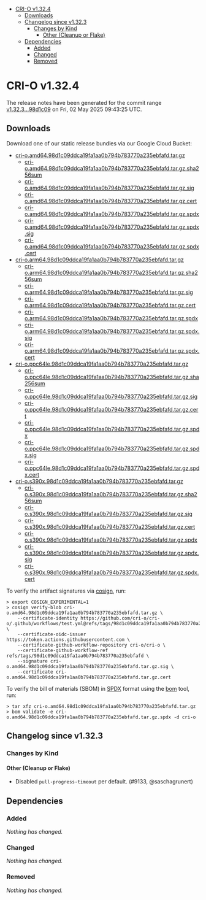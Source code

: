 - [CRI-O v1.32.4](#cri-o-v1324)
  - [Downloads](#downloads)
  - [Changelog since v1.32.3](#changelog-since-v1323)
    - [Changes by Kind](#changes-by-kind)
      - [Other (Cleanup or Flake)](#other-cleanup-or-flake)
  - [Dependencies](#dependencies)
    - [Added](#added)
    - [Changed](#changed)
    - [Removed](#removed)

# CRI-O v1.32.4

The release notes have been generated for the commit range
[v1.32.3...98d1c09](https://github.com/cri-o/cri-o/compare/v1.32.3...v1.32.4) on Fri, 02 May 2025 09:43:25 UTC.

## Downloads

Download one of our static release bundles via our Google Cloud Bucket:

- [cri-o.amd64.98d1c09ddca19fa1aa0b794b783770a235ebfafd.tar.gz](https://storage.googleapis.com/cri-o/artifacts/cri-o.amd64.98d1c09ddca19fa1aa0b794b783770a235ebfafd.tar.gz)
  - [cri-o.amd64.98d1c09ddca19fa1aa0b794b783770a235ebfafd.tar.gz.sha256sum](https://storage.googleapis.com/cri-o/artifacts/cri-o.amd64.98d1c09ddca19fa1aa0b794b783770a235ebfafd.tar.gz.sha256sum)
  - [cri-o.amd64.98d1c09ddca19fa1aa0b794b783770a235ebfafd.tar.gz.sig](https://storage.googleapis.com/cri-o/artifacts/cri-o.amd64.98d1c09ddca19fa1aa0b794b783770a235ebfafd.tar.gz.sig)
  - [cri-o.amd64.98d1c09ddca19fa1aa0b794b783770a235ebfafd.tar.gz.cert](https://storage.googleapis.com/cri-o/artifacts/cri-o.amd64.98d1c09ddca19fa1aa0b794b783770a235ebfafd.tar.gz.cert)
  - [cri-o.amd64.98d1c09ddca19fa1aa0b794b783770a235ebfafd.tar.gz.spdx](https://storage.googleapis.com/cri-o/artifacts/cri-o.amd64.98d1c09ddca19fa1aa0b794b783770a235ebfafd.tar.gz.spdx)
  - [cri-o.amd64.98d1c09ddca19fa1aa0b794b783770a235ebfafd.tar.gz.spdx.sig](https://storage.googleapis.com/cri-o/artifacts/cri-o.amd64.98d1c09ddca19fa1aa0b794b783770a235ebfafd.tar.gz.spdx.sig)
  - [cri-o.amd64.98d1c09ddca19fa1aa0b794b783770a235ebfafd.tar.gz.spdx.cert](https://storage.googleapis.com/cri-o/artifacts/cri-o.amd64.98d1c09ddca19fa1aa0b794b783770a235ebfafd.tar.gz.spdx.cert)
- [cri-o.arm64.98d1c09ddca19fa1aa0b794b783770a235ebfafd.tar.gz](https://storage.googleapis.com/cri-o/artifacts/cri-o.arm64.98d1c09ddca19fa1aa0b794b783770a235ebfafd.tar.gz)
  - [cri-o.arm64.98d1c09ddca19fa1aa0b794b783770a235ebfafd.tar.gz.sha256sum](https://storage.googleapis.com/cri-o/artifacts/cri-o.arm64.98d1c09ddca19fa1aa0b794b783770a235ebfafd.tar.gz.sha256sum)
  - [cri-o.arm64.98d1c09ddca19fa1aa0b794b783770a235ebfafd.tar.gz.sig](https://storage.googleapis.com/cri-o/artifacts/cri-o.arm64.98d1c09ddca19fa1aa0b794b783770a235ebfafd.tar.gz.sig)
  - [cri-o.arm64.98d1c09ddca19fa1aa0b794b783770a235ebfafd.tar.gz.cert](https://storage.googleapis.com/cri-o/artifacts/cri-o.arm64.98d1c09ddca19fa1aa0b794b783770a235ebfafd.tar.gz.cert)
  - [cri-o.arm64.98d1c09ddca19fa1aa0b794b783770a235ebfafd.tar.gz.spdx](https://storage.googleapis.com/cri-o/artifacts/cri-o.arm64.98d1c09ddca19fa1aa0b794b783770a235ebfafd.tar.gz.spdx)
  - [cri-o.arm64.98d1c09ddca19fa1aa0b794b783770a235ebfafd.tar.gz.spdx.sig](https://storage.googleapis.com/cri-o/artifacts/cri-o.arm64.98d1c09ddca19fa1aa0b794b783770a235ebfafd.tar.gz.spdx.sig)
  - [cri-o.arm64.98d1c09ddca19fa1aa0b794b783770a235ebfafd.tar.gz.spdx.cert](https://storage.googleapis.com/cri-o/artifacts/cri-o.arm64.98d1c09ddca19fa1aa0b794b783770a235ebfafd.tar.gz.spdx.cert)
- [cri-o.ppc64le.98d1c09ddca19fa1aa0b794b783770a235ebfafd.tar.gz](https://storage.googleapis.com/cri-o/artifacts/cri-o.ppc64le.98d1c09ddca19fa1aa0b794b783770a235ebfafd.tar.gz)
  - [cri-o.ppc64le.98d1c09ddca19fa1aa0b794b783770a235ebfafd.tar.gz.sha256sum](https://storage.googleapis.com/cri-o/artifacts/cri-o.ppc64le.98d1c09ddca19fa1aa0b794b783770a235ebfafd.tar.gz.sha256sum)
  - [cri-o.ppc64le.98d1c09ddca19fa1aa0b794b783770a235ebfafd.tar.gz.sig](https://storage.googleapis.com/cri-o/artifacts/cri-o.ppc64le.98d1c09ddca19fa1aa0b794b783770a235ebfafd.tar.gz.sig)
  - [cri-o.ppc64le.98d1c09ddca19fa1aa0b794b783770a235ebfafd.tar.gz.cert](https://storage.googleapis.com/cri-o/artifacts/cri-o.ppc64le.98d1c09ddca19fa1aa0b794b783770a235ebfafd.tar.gz.cert)
  - [cri-o.ppc64le.98d1c09ddca19fa1aa0b794b783770a235ebfafd.tar.gz.spdx](https://storage.googleapis.com/cri-o/artifacts/cri-o.ppc64le.98d1c09ddca19fa1aa0b794b783770a235ebfafd.tar.gz.spdx)
  - [cri-o.ppc64le.98d1c09ddca19fa1aa0b794b783770a235ebfafd.tar.gz.spdx.sig](https://storage.googleapis.com/cri-o/artifacts/cri-o.ppc64le.98d1c09ddca19fa1aa0b794b783770a235ebfafd.tar.gz.spdx.sig)
  - [cri-o.ppc64le.98d1c09ddca19fa1aa0b794b783770a235ebfafd.tar.gz.spdx.cert](https://storage.googleapis.com/cri-o/artifacts/cri-o.ppc64le.98d1c09ddca19fa1aa0b794b783770a235ebfafd.tar.gz.spdx.cert)
- [cri-o.s390x.98d1c09ddca19fa1aa0b794b783770a235ebfafd.tar.gz](https://storage.googleapis.com/cri-o/artifacts/cri-o.s390x.98d1c09ddca19fa1aa0b794b783770a235ebfafd.tar.gz)
  - [cri-o.s390x.98d1c09ddca19fa1aa0b794b783770a235ebfafd.tar.gz.sha256sum](https://storage.googleapis.com/cri-o/artifacts/cri-o.s390x.98d1c09ddca19fa1aa0b794b783770a235ebfafd.tar.gz.sha256sum)
  - [cri-o.s390x.98d1c09ddca19fa1aa0b794b783770a235ebfafd.tar.gz.sig](https://storage.googleapis.com/cri-o/artifacts/cri-o.s390x.98d1c09ddca19fa1aa0b794b783770a235ebfafd.tar.gz.sig)
  - [cri-o.s390x.98d1c09ddca19fa1aa0b794b783770a235ebfafd.tar.gz.cert](https://storage.googleapis.com/cri-o/artifacts/cri-o.s390x.98d1c09ddca19fa1aa0b794b783770a235ebfafd.tar.gz.cert)
  - [cri-o.s390x.98d1c09ddca19fa1aa0b794b783770a235ebfafd.tar.gz.spdx](https://storage.googleapis.com/cri-o/artifacts/cri-o.s390x.98d1c09ddca19fa1aa0b794b783770a235ebfafd.tar.gz.spdx)
  - [cri-o.s390x.98d1c09ddca19fa1aa0b794b783770a235ebfafd.tar.gz.spdx.sig](https://storage.googleapis.com/cri-o/artifacts/cri-o.s390x.98d1c09ddca19fa1aa0b794b783770a235ebfafd.tar.gz.spdx.sig)
  - [cri-o.s390x.98d1c09ddca19fa1aa0b794b783770a235ebfafd.tar.gz.spdx.cert](https://storage.googleapis.com/cri-o/artifacts/cri-o.s390x.98d1c09ddca19fa1aa0b794b783770a235ebfafd.tar.gz.spdx.cert)

To verify the artifact signatures via [cosign](https://github.com/sigstore/cosign), run:

```console
> export COSIGN_EXPERIMENTAL=1
> cosign verify-blob cri-o.amd64.98d1c09ddca19fa1aa0b794b783770a235ebfafd.tar.gz \
    --certificate-identity https://github.com/cri-o/cri-o/.github/workflows/test.yml@refs/tags/98d1c09ddca19fa1aa0b794b783770a235ebfafd \
    --certificate-oidc-issuer https://token.actions.githubusercontent.com \
    --certificate-github-workflow-repository cri-o/cri-o \
    --certificate-github-workflow-ref refs/tags/98d1c09ddca19fa1aa0b794b783770a235ebfafd \
    --signature cri-o.amd64.98d1c09ddca19fa1aa0b794b783770a235ebfafd.tar.gz.sig \
    --certificate cri-o.amd64.98d1c09ddca19fa1aa0b794b783770a235ebfafd.tar.gz.cert
```

To verify the bill of materials (SBOM) in [SPDX](https://spdx.org) format using the [bom](https://sigs.k8s.io/bom) tool, run:

```console
> tar xfz cri-o.amd64.98d1c09ddca19fa1aa0b794b783770a235ebfafd.tar.gz
> bom validate -e cri-o.amd64.98d1c09ddca19fa1aa0b794b783770a235ebfafd.tar.gz.spdx -d cri-o
```

## Changelog since v1.32.3

### Changes by Kind

#### Other (Cleanup or Flake)
 - Disabled `pull-progress-timeout` per default. (#9133, @saschagrunert)

## Dependencies

### Added
_Nothing has changed._

### Changed
_Nothing has changed._

### Removed
_Nothing has changed._
